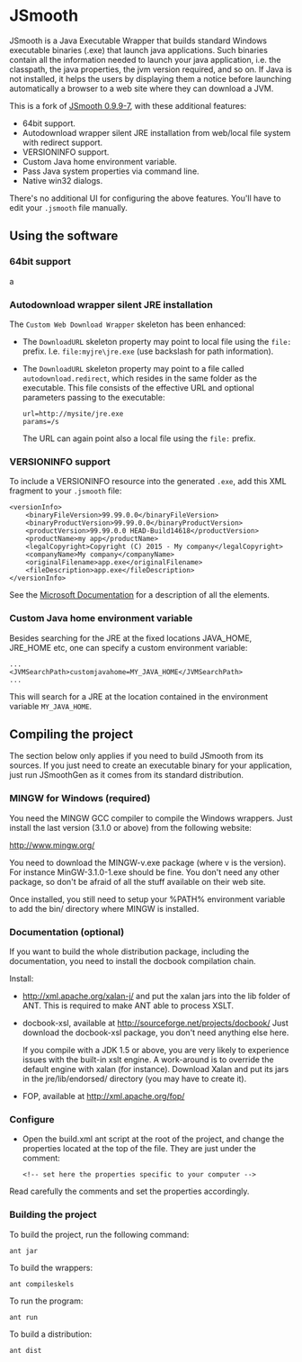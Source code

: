 # JSmooth
JSmooth is a Java Executable Wrapper that builds standard Windows
executable binaries (.exe) that launch java applications. Such binaries
contain all the information needed to launch your java application,
i.e. the classpath, the java properties, the jvm version required, and
so on. If Java is not installed, it helps the users by displaying them a
notice before launching automatically a browser to a web site where they
can download a JVM.

This is a fork of [JSmooth 0.9.9-7](http://http://jsmooth.sourceforge.net/), with these additional features:
- 64bit support.
- Autodownload wrapper silent JRE installation from web/local file system with redirect support.
- VERSIONINFO support.
- Custom Java home environment variable.
- Pass Java system properties via command line.
- Native win32 dialogs.

There's no additional UI for configuring the above features. You'll have to edit your `.jsmooth` file manually.

## Using the software

### 64bit support
a

### Autodownload wrapper silent JRE installation
The `Custom Web Download Wrapper` skeleton has been enhanced:
- The `DownloadURL` skeleton property may point to local file using the `file:` prefix. I.e. `file:myjre\jre.exe` (use backslash for path information).
- The `DownloadURL` skeleton property may point to a file called `autodownload.redirect`, which resides in the same folder as the executable.
    This file consists of the effective URL and optional parameters passing to the executable:
    ```
    url=http://mysite/jre.exe
    params=/s
    ```
    
    The URL can again point also a local file using the `file:` prefix.

### VERSIONINFO support

To include a VERSIONINFO resource into the generated `.exe`, add this XML fragment to your `.jsmooth` file:

```
<versionInfo>
    <binaryFileVersion>99.99.0.0</binaryFileVersion>
    <binaryProductVersion>99.99.0.0</binaryProductVersion>
    <productVersion>99.99.0.0 HEAD-Build14618</productVersion>
    <productName>my app</productName>
    <legalCopyright>Copyright (C) 2015 - My company</legalCopyright>
    <companyName>My company</companyName>
    <originalFilename>app.exe</originalFilename>
    <fileDescription>app.exe</fileDescription>
</versionInfo>
```

See the <a href="https://msdn.microsoft.com/en-us/library/windows/desktop/aa381058(v=vs.85).aspx">Microsoft Documentation</a> for a description of all the elements.

### Custom Java home environment variable
Besides searching for the JRE at the fixed locations JAVA_HOME, JRE_HOME etc, one can specify a custom environment variable:

```
...
<JVMSearchPath>customjavahome=MY_JAVA_HOME</JVMSearchPath>
...
```
This will search for a JRE at the location contained in the environment variable `MY_JAVA_HOME`.

## Compiling the project
The section below only applies if you need to build JSmooth from its
sources. If you just need to create an executable binary for your
application, just run JSmoothGen as it comes from its standard
distribution.

### MINGW for Windows (required)

 You need the MINGW GCC compiler to compile the Windows wrappers. Just
 install the last version (3.1.0 or above) from the following website:

  http://www.mingw.org/

 You need to download the MINGW-v.exe package (where v is the
 version). For instance MinGW-3.1.0-1.exe should be fine. You don't need
 any other package, so don't be afraid of all the stuff available on
 their web site.

 Once installed, you still need to setup your %PATH% environment
 variable to add the bin/ directory where MINGW is installed.

### Documentation (optional)

 If you want to build the whole distribution package, including the
 documentation, you need to install the docbook compilation chain.

 Install:
- http://xml.apache.org/xalan-j/ and put the xalan jars into
the lib folder of ANT. This is required to make ANT able to
process XSLT.

- docbook-xsl, available at http://sourceforge.net/projects/docbook/
    Just download the docbook-xsl package, you don't need anything else here.

    If you compile with a JDK 1.5 or above, you are very likely
    to experience issues with the built-in xslt engine. A
    work-around is to override the default engine with xalan
    (for instance). Download Xalan and put its jars in the
    jre/lib/endorsed/ directory (you may have to create it).

- FOP, available at http://xml.apache.org/fop/

### Configure

- Open the build.xml ant script at the root of the project, and change the properties located at the top of the file. They are just under the comment:

   `<!-- set here the properties specific to your computer -->`

Read carefully the comments and set the properties accordingly.

### Building the project

To build the project, run the following command:
   
`ant jar`

To build the wrappers:

`ant compileskels`

To run the program:

`ant run`

To build a distribution:

`ant dist`
